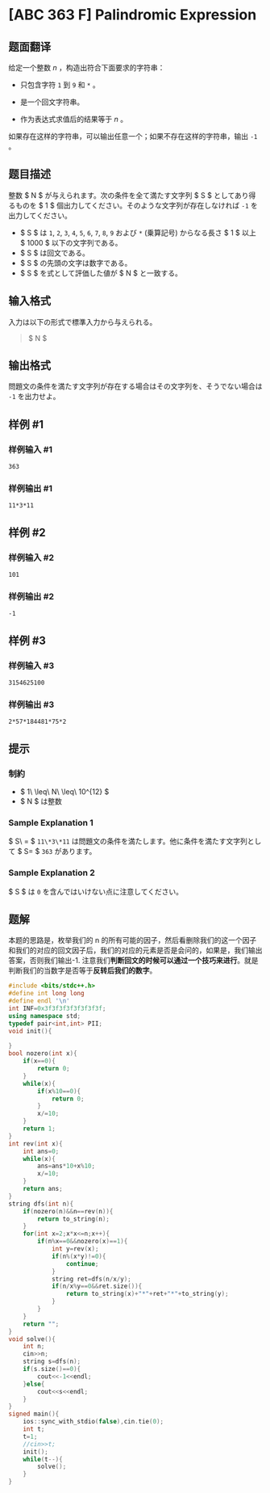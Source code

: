# [ABC 363 F] Palindromic Expression

## 题面翻译

给定一个整数 $n$ ，构造出符合下面要求的字符串：

+ 只包含字符 `1` 到 `9` 和 `*` 。

+ 是一个回文字符串。

+ 作为表达式求值后的结果等于 $n$ 。

如果存在这样的字符串，可以输出任意一个；如果不存在这样的字符串，输出 `-1` 。

## 题目描述

[problemUrl]: https://atcoder.jp/contests/abc363/tasks/abc363_f

整数 $ N $ が与えられます。次の条件を全て満たす文字列 $ S $ としてあり得るものを $ 1 $ 個出力してください。そのような文字列が存在しなければ `-1` を出力してください。

- $ S $ は `1`, `2`, `3`, `4`, `5`, `6`, `7`, `8`, `9` および `*` (乗算記号) からなる長さ $ 1 $ 以上 $ 1000 $ 以下の文字列である。
- $ S $ は回文である。
- $ S $ の先頭の文字は数字である。
- $ S $ を式として評価した値が $ N $ と一致する。

## 输入格式

入力は以下の形式で標準入力から与えられる。

> $ N $

## 输出格式

問題文の条件を満たす文字列が存在する場合はその文字列を、そうでない場合は `-1` を出力せよ。

## 样例 #1

### 样例输入 #1

```
363
```

### 样例输出 #1

```
11*3*11
```

## 样例 #2

### 样例输入 #2

```
101
```

### 样例输出 #2

```
-1
```

## 样例 #3

### 样例输入 #3

```
3154625100
```

### 样例输出 #3

```
2*57*184481*75*2
```

## 提示

### 制約

- $ 1\ \leq\ N\ \leq\ 10^{12} $
- $ N $ は整数
 
### Sample Explanation 1

$ S\ = $ `11\*3\*11` は問題文の条件を満たします。他に条件を満たす文字列として $ S= $ `363` があります。

### Sample Explanation 2

$ S $ は `0` を含んではいけない点に注意してください。


## 题解
本题的思路是，枚举我们的 n 的所有可能的因子，然后看删除我们的这一个因子和我们的对应的回文因子后，我们的对应的元素是否是会问的，如果是，我们输出答案，否则我们输出-1. 注意我们**判断回文的时候可以通过一个技巧来进行**。就是判断我们的当数字是否等于**反转后我们的数字**。

```cpp
#include <bits/stdc++.h>
#define int long long
#define endl '\n'
int INF=0x3f3f3f3f3f3f3f3f;
using namespace std;
typedef pair<int,int> PII;
void init(){
    
}
bool nozero(int x){
    if(x==0){
        return 0;
    }
    while(x){
        if(x%10==0){
            return 0;
        }
        x/=10;
    }
    return 1;
}
int rev(int x){
    int ans=0;
    while(x){
        ans=ans*10+x%10;
        x/=10;
    }
    return ans;
}
string dfs(int n){
    if(nozero(n)&&n==rev(n)){
        return to_string(n);
    }
    for(int x=2;x*x<=n;x++){
        if(n%x==0&&nozero(x)==1){
            int y=rev(x);
            if(n%(x*y)!=0){
                continue;
            }
            string ret=dfs(n/x/y);
            if(n/x%y==0&&ret.size()){
                return to_string(x)+"*"+ret+"*"+to_string(y);
            }
        }
    }
    return "";
}
void solve(){
    int n;
    cin>>n;
    string s=dfs(n);
    if(s.size()==0){
        cout<<-1<<endl;
    }else{
        cout<<s<<endl;
    }   
}
signed main(){
    ios::sync_with_stdio(false),cin.tie(0);
    int t;
    t=1;
    //cin>>t;
    init();
    while(t--){
        solve();
    }
}
```